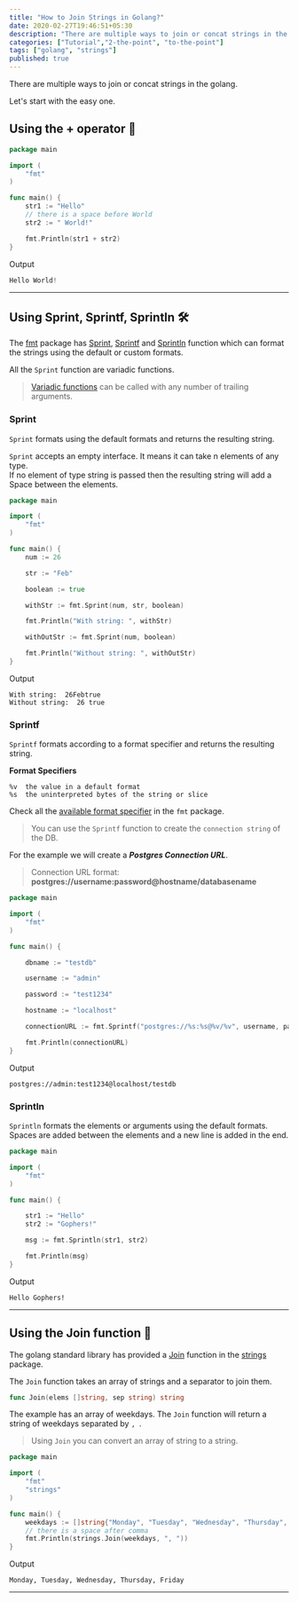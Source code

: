 ```yaml
---
title: "How to Join Strings in Golang?"
date: 2020-02-27T19:46:51+05:30
description: "There are multiple ways to join or concat strings in the golang."
categories: ["Tutorial","2-the-point", "to-the-point"]
tags: ["golang", "strings"]
published: true
---
```


There are multiple ways to join or concat strings in the golang. 

Let's start with the easy one.

## Using the + operator 🔧

```go
package main

import (
	"fmt"
)

func main() {
	str1 := "Hello"
	// there is a space before World
	str2 := " World!"

	fmt.Println(str1 + str2)
}
```
Output
```go
Hello World!
```
---

## Using Sprint, Sprintf, Sprintln 🛠 

The [fmt](https://golang.org/pkg/fmt/) package has [Sprint](https://golang.org/pkg/fmt/#Sprint), [Sprintf](https://golang.org/pkg/fmt/#Sprintf) and [Sprintln](https://golang.org/pkg/fmt/#Sprintln) function which can format the strings using the default or custom formats.

All the `Sprint` function are variadic functions.

> [Variadic functions](https://medium.com/rungo/variadic-function-in-go-5d9b23f4c01a) can be called with any number of trailing arguments. 

### Sprint

`Sprint` formats using the default formats and returns the resulting string. 

`Sprint` accepts an empty interface. It means it can take n elements of any type.  
If no element of type string is passed then the resulting string will add a Space between the elements.

```go
package main

import (
	"fmt"
)

func main() {
	num := 26

	str := "Feb"

	boolean := true

	withStr := fmt.Sprint(num, str, boolean)

	fmt.Println("With string: ", withStr)

	withOutStr := fmt.Sprint(num, boolean)

	fmt.Println("Without string: ", withOutStr)
}

```

Output
```
With string:  26Febtrue
Without string:  26 true
```

### Sprintf
`Sprintf` formats according to a format specifier and returns the resulting string.

**Format Specifiers**  
```
%v	the value in a default format
%s	the uninterpreted bytes of the string or slice
```
Check all the [available format specifier](https://golang.org/pkg/fmt/#hdr-Printing) in the `fmt` package.

> You can use the `Sprintf` function to create the `connection string` of the DB.

For the example we will create a ***Postgres Connection URL***.

> Connection URL format: **postgres://username:password@hostname/databasename**

```go
package main

import (
	"fmt"
)

func main() {

	dbname := "testdb"

	username := "admin"

	password := "test1234"

	hostname := "localhost"

	connectionURL := fmt.Sprintf("postgres://%s:%s@%v/%v", username, password, hostname, dbname)

	fmt.Println(connectionURL)
}
```

Output
```
postgres://admin:test1234@localhost/testdb
```
### Sprintln

`Sprintln` formats the elements or arguments using the default formats. Spaces are added between the elements and a new line is added in the end.

```go
package main

import (
	"fmt"
)

func main() {

	str1 := "Hello"
	str2 := "Gophers!"

	msg := fmt.Sprintln(str1, str2)

	fmt.Println(msg)
}
```
Output
```
Hello Gophers!
```

---

## Using the Join function  🔩 

The golang standard library has provided a  [Join](https://golang.org/pkg/strings/#Join) function in the [strings](https://golang.org/pkg/strings/) package. 

The `Join` function takes an array of strings and a separator to join them.

```go
func Join(elems []string, sep string) string
```
The example has an array of weekdays. The `Join` function will return a string of weekdays separated by `, `.

> Using `Join` you can convert an array of string to a string.

```go
package main

import (
	"fmt"
	"strings"
)

func main() {
	weekdays := []string{"Monday", "Tuesday", "Wednesday", "Thursday", "Friday"}
	// there is a space after comma
	fmt.Println(strings.Join(weekdays, ", "))
}
```
Output
```
Monday, Tuesday, Wednesday, Thursday, Friday
```
---